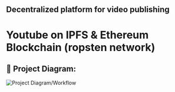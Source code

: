 ## Decentralized platform for video publishing
# Youtube on IPFS & Ethereum Blockchain (ropsten network)
## 🔧 Project Diagram:
![Project Diagram/Workflow](https://i.gyazo.com/9f03d7bc067d1013966b0cb901517567.png)
